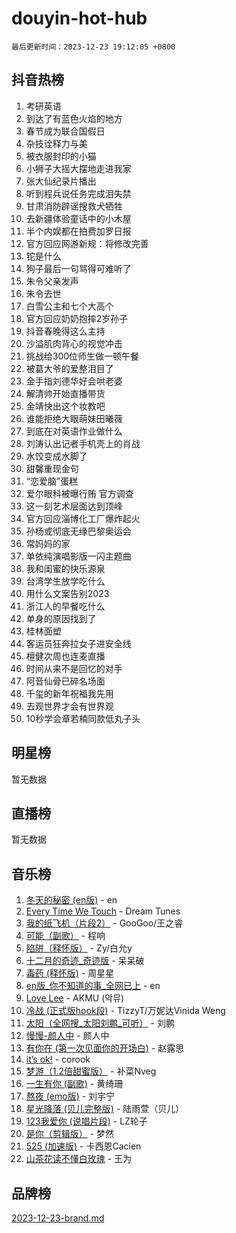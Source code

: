 # douyin-hot-hub

`最后更新时间：2023-12-23 19:12:05 +0800`

## 抖音热榜

1. 考研英语
1. 到达了有蓝色火焰的地方
1. 春节成为联合国假日
1. 杂技诠释力与美
1. 被衣服封印的小猫
1. 小狮子大摇大摆地走进我家
1. 张大仙纪录片播出
1. 听到程兵说任务完成泪失禁
1. 甘肃消防辟谣搜救犬牺牲
1. 去新疆体验童话中的小木屋
1. 半个内娱都在拍费加罗日报
1. 官方回应网游新规：将修改完善
1. 铊是什么
1. 狗子最后一句骂得可难听了
1. 朱令父亲发声
1. 朱令去世
1. 白雪公主和七个大高个
1. 官方回应奶奶抱摔2岁孙子
1. 抖音春晚得这么主持
1. 沙溢肌肉背心的视觉冲击
1. 挑战给300位师生做一顿午餐
1. 被葛大爷的爱整泪目了
1. 金手指刘德华好会哄老婆
1. 解清帅开始直播带货
1. 金靖快出这个妆教吧
1. 谁能拒绝大眼萌妹田曦薇
1. 到底在对英语作业做什么
1. 刘涛认出记者手机壳上的肖战
1. 水饺变成水脚了
1. 甜馨重现金句
1. “恋爱脑”蛋糕
1. 爱尔眼科被曝行贿 官方调查
1. 这一刻艺术层面达到顶峰
1. 官方回应淄博化工厂爆炸起火
1. 孙杨或彻底无缘巴黎奥运会
1. 常妈妈的家
1. 单依纯演唱影版一闪主题曲
1. 我和闺蜜的快乐源泉
1. 台湾学生放学吃什么
1. 用什么文案告别2023
1. 浙江人的早餐吃什么
1. 单身的原因找到了
1. 桂林面塑
1. 客运员狂奔拉女子进安全线
1. 檀健次周也连麦直播
1. 时间从来不是回忆的对手
1. 阿音仙骨已碎名场面
1. 千玺的新年祝福我先用
1. 去观世界才会有世界观
1. 10秒学会章若楠同款低丸子头

## 明星榜

暂无数据

## 直播榜

暂无数据

## 音乐榜

1. [冬天的秘密 (en版)](https://sf6-cdn-tos.douyinstatic.com/obj/tos-cn-ve-2774/okIuMHDdzyf3FjGK4Lphe1vfHcQaPIHAg0Z4CR) - en
1. [Every Time We Touch](https://sf6-cdn-tos.douyinstatic.com/obj/tos-cn-ve-2774/ogN6lUKQeBBfEVhIOMikG1CcJjugxk1tztZyhP) - Dream Tunes
1. [我的纸飞机（片段2）](https://sf3-cdn-tos.douyinstatic.com/obj/tos-cn-ve-2774/oM2ZrKcg2CD5AeRB2gkeXOFB1IxAGJdZPazYHf) - GooGoo/王之睿
1. [可能（副歌）](https://sf3-cdn-tos.douyinstatic.com/obj/tos-cn-ve-2774/cde1731888894259b333569393c2fb51) - 程响
1. [陷阱（释怀版）](https://sf6-cdn-tos.douyinstatic.com/obj/tos-cn-ve-2774/oE8C21LeZrzKLDFfQYgMzx4GAIHageG5IzayY7) - Zy/白允y
1. [十二月的奇迹_奇迹版](https://sf3-cdn-tos.douyinstatic.com/obj/tos-cn-ve-2774/oMslvA9FBzGMGHnyUuoiiUjtIAXfMz6tzwByW8) - 呆呆破
1. [毒药 (释怀版)](https://sf6-cdn-tos.douyinstatic.com/obj/tos-cn-ve-2774/oYILMEAzspdZBIzy4frJNB8ZHPHWAhiwowd4Ad) - 周星星
1. [en版_你不知道的事_全网已上](https://sf3-cdn-tos.douyinstatic.com/obj/tos-cn-ve-2774/o4QbYLDezHUtFyDKdF9XfmPhIewaqEQAggj6Cb) - en
1. [Love Lee](https://sf6-cdn-tos.douyinstatic.com/obj/tos-cn-ve-2774/o05GbkJGbCBTdDnMtB0fwOYgkeZp23vrWQDQBS) - AKMU (악뮤)
1. [冷战 (正式版hook段)](https://sf6-cdn-tos.douyinstatic.com/obj/tos-cn-ve-2774/oMuEoiBasWApEMVDgNiI8VAByNmwo5J0pyf8Yx) - TizzyT/万妮达Vinida Weng
1. [太阳（全网搜_太阳刘鹏_可听）](https://sf6-cdn-tos.douyinstatic.com/obj/tos-cn-ve-2774/ogWbyIQnlBFImVbeDocRdCIYtBHlbJXgfZMvgz) - 刘鹏
1. [慢慢-颜人中](https://sf6-cdn-tos.douyinstatic.com/obj/tos-cn-ve-2774/ocjHNfBXdBxQNC8ZGAeoLMFTUgtBg8bkExunDC) - 颜人中
1. [有你在 (第一次见面你的开场白)](https://sf6-cdn-tos.douyinstatic.com/obj/tos-cn-ve-2774/oAthrQ3ClJBfI57uBoFEgNDYtNCZ0TSYQQfxQ0) - 赵露思
1. [it’s ok!](https://sf6-cdn-tos.douyinstatic.com/obj/tos-cn-ve-2774/0fc4d0ee28444bd0ab76e8b7c0003f52) - corook
1. [梦游（1.2倍甜蜜版）](https://sf6-cdn-tos.douyinstatic.com/obj/tos-cn-ve-2774/o4gyAUm8hwufoEABmwVIiQtHsFuGzAEEWtNMzo) - 补菜Nveg
1. [一生有你 (副歌)](https://sf6-cdn-tos.douyinstatic.com/obj/tos-cn-ve-2774/o8xzM8HLaQzgMiJ96FKAWCenIuzkFpfClDdmeW) - 黄绮珊
1. [熬夜 (emo版)](https://sf3-cdn-tos.douyinstatic.com/obj/tos-cn-ve-2774/ocQZvZErLThAfNQOtBZ178gQDfCDFBL9iB5lvY) - 刘宇宁
1. [星光降落 (贝儿完整版)](https://sf3-cdn-tos.douyinstatic.com/obj/tos-cn-ve-2774/okwB9hAwyAtsFFkFBzAX1hOOfQuIoMNs0W2Mwr) - 陆雨萱（贝儿）
1. [123我爱你 (说唱片段)](https://sf3-cdn-tos.douyinstatic.com/obj/tos-cn-ve-2774/oYCWFpY0hL9kda0dQKIGDYeKYfQmAse0DgpDjz) - LZ轮子
1. [是你（剪辑版）](https://sf6-cdn-tos.douyinstatic.com/obj/tos-cn-ve-2774/46019dae783c4c969944217fe1cfafc4) - 梦然
1. [525 (加速版)](https://sf3-cdn-tos.douyinstatic.com/obj/tos-cn-ve-2774/oIfKCtqfDyP8Vc9FpAPgWMyezT6LnDT1abRwGg) - 卡西恩Cacien
1. [山茶花读不懂白玫瑰](https://sf6-cdn-tos.douyinstatic.com/obj/tos-cn-ve-2774/osfn8B7DktrRHEPJgPCfDbw7QDQEkwC16BxZg9) - 王为

## 品牌榜

[2023-12-23-brand.md](2023-12-23-brand.md)
